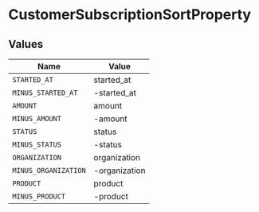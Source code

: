 # CustomerSubscriptionSortProperty


## Values

| Name                 | Value                |
| -------------------- | -------------------- |
| `STARTED_AT`         | started_at           |
| `MINUS_STARTED_AT`   | -started_at          |
| `AMOUNT`             | amount               |
| `MINUS_AMOUNT`       | -amount              |
| `STATUS`             | status               |
| `MINUS_STATUS`       | -status              |
| `ORGANIZATION`       | organization         |
| `MINUS_ORGANIZATION` | -organization        |
| `PRODUCT`            | product              |
| `MINUS_PRODUCT`      | -product             |